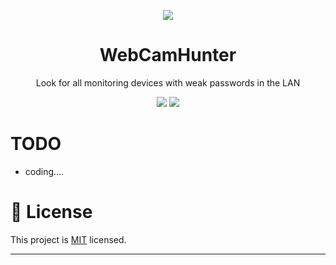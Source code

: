 


<p align="center">
<img src="media/webcam_montage.jpg" />
    <h1 align="center" >WebCamHunter</h1>
    <p align="center"> Look for all monitoring devices with weak passwords in the LAN </p>
        <p align="center">
    <a target="_blank" href="https://www.python.org/downloads/" title="Python version"><img src="https://img.shields.io/badge/python-%3E=_3.8.4-green.svg"></a>
    <a target="_blank" href="LICENSE" title="License: MIT"><img src="https://img.shields.io/badge/License-MIT-blue.svg"></a>
</p>

# TODO

 - coding....

# 📝 License

This project is [MIT](https://github.com/kefranabg/readme-md-generator/blob/master/LICENSE) licensed.

***